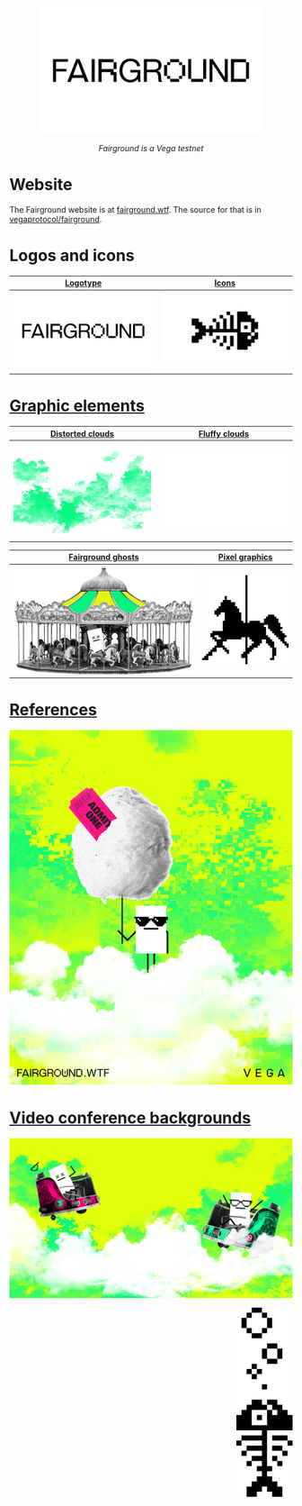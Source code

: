 <p align="center">
  <img src="./3A%20Logotype/Fairground_Logotype_Black.png" width="400" /> 
</p>
<p align="center">
    <i>Fairground is a Vega testnet</i>
</p>

# Website
The Fairground website is at [fairground.wtf](https://fairground.wtf). The source for that is in [vegaprotocol/fairground](https://github.com/vegaprotocol/fairground).

# Logos and icons
| [Logotype](3A%20Logotype) | [Icons](3B%20Fairground%20Icon) |
| --- | --- |
|![Logotype](./3A%20Logotype/Fairground_Logotype_Black.png)|![Icon](./3B%20Fairground%20Icon/Fairground_Icon_Black.png)||

# [Graphic elements](./3C%20Graphics/)
| [Distorted clouds](./3C%20Graphics/Distorted%20Clouds/)  | [Fluffy clouds](./3C%20Graphics/Fluffy%20Clouds/)  | 
| :------------: | :------------: |
![Distorted Clouds](./3C%20Graphics/Distorted%20Clouds/Distorted%20Clouds%201.png)|![Fluffy Clouds](./3C%20Graphics/Fluffy%20Clouds/Cloud%203.png)

| **[Fairground ghosts](./3C%20Graphics/Ghosts%20Of%20Centralised%20Liquidity/)** | **[Pixel graphics](./3C%20Graphics/Pixel%20Graphics/)**| 
| :------------: | :------------: |
|![Ghosts](./3C%20Graphics/Ghosts%20Of%20Centralised%20Liquidity/Carousel%20Ghost.png)|![Pixel graphics](./3C%20Graphics/Pixel%20Graphics/Carousel%20Horse%20Large.png)


# [References](./Visual%20Examples:References/)
![Example 2](./Visual%20Examples:References/Fairground%20Example%202.jpg)

# [Video conference backgrounds](./3D%20Zoom%20Backgrounds/)
![Backgrounds](./3D%20Zoom%20Backgrounds/Waltzer%20Zoom%20Background.jpg)

<p align="right">
  <img src="./3C%20Graphics/Pixel%20Graphics/Fish%20Bubbes.svg" width="100" />
</p>